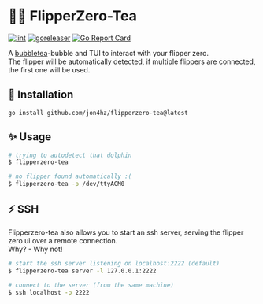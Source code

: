 # 🐬🧋 FlipperZero-Tea
[![lint](https://github.com/jon4hz/flipperzero-tea/actions/workflows/lint.yml/badge.svg)](https://github.com/jon4hz/flipperzero-tea/actions/workflows/lint.yml)
[![goreleaser](https://github.com/jon4hz/flipperzero-tea/actions/workflows/goreleaser.yml/badge.svg)](https://github.com/jon4hz/flipperzero-tea/actions/workflows/goreleaser.yml)
[![Go Report Card](https://goreportcard.com/badge/github.com/jon4hz/flipperzero-tea)](https://goreportcard.com/report/github.com/jon4hz/flipperzero-tea)

A [bubbletea](https://github.com/charmbracelet/bubbletea)-bubble and TUI to interact with your flipper zero.  
The flipper will be automatically detected, if multiple flippers are connected, the first one will be used.

## 🚀 Installation
```
go install github.com/jon4hz/flipperzero-tea@latest
```

## ✨ Usage
```bash
# trying to autodetect that dolphin
$ flipperzero-tea

# no flipper found automatically :(
$ flipperzero-tea -p /dev/ttyACM0
```

## ⚡️ SSH
Flipperzero-tea also allows you to start an ssh server, serving the flipper zero ui over a remote connection.  
Why? - Why not!
```bash
# start the ssh server listening on localhost:2222 (default)
$ flipperzero-tea server -l 127.0.0.1:2222

# connect to the server (from the same machine)
$ ssh localhost -p 2222
```